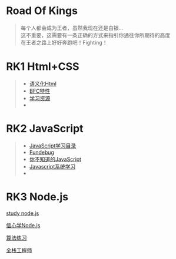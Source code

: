# Road Of Kings
> 每个人都会成为王者，虽然我现在还是白银...<br>
> 这不重要，这需要有一条正确的方式来指引你通往你所期待的高度<br>
> 在王者之路上好好奔跑吧！Fighting！

# RK1 Html+CSS
> * [语义化Html](https://en.wikipedia.org/wiki/Semantic_HTML)<br>
> * [BFC特性](http://www.cnblogs.com/xiaohuochai/p/5248536.html)
> * [学习资源](https://developer.mozilla.org/zh-CN/)
> * 

# RK2 JavaScript
> * [JavaScript学习目录](http://www.cnblogs.com/xiaohuochai/p/5613593.html)
> * [Fundebug](https://blog.fundebug.com/)
> * [你不知道的JavaScript](https://github.com/getify/You-Dont-Know-JS/tree/1ed-zh-CN)
> * [Javascript系统学习](https://developer.mozilla.org/zh-CN/docs/Web/JavaScript)
> * 
# RK3 Node.js





[study node.js](https://nodeschool.io/zh-cn/)

[信心学Node.js](http://javascriptissexy.com/learn-node-js-completely-and-with-confidence/)

[算法练习](https://coderbyte.com/)

[全栈工程师](http://www.css88.com/archives/7529)
